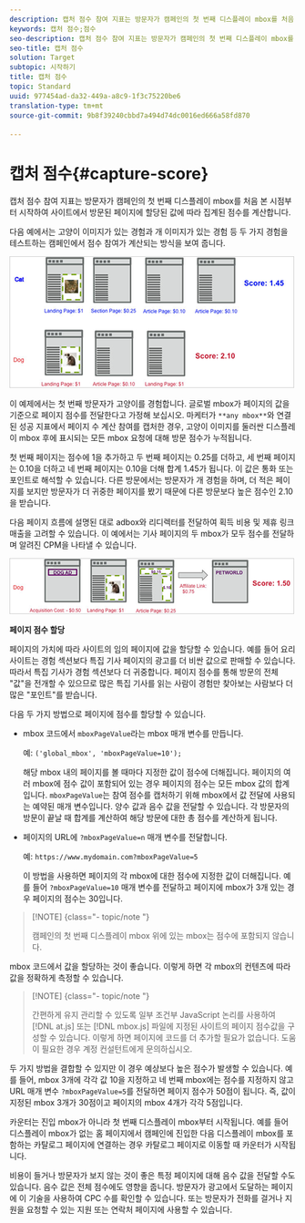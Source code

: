 ```yaml
---
description: 캡처 점수 참여 지표는 방문자가 캠페인의 첫 번째 디스플레이 mbox를 처음 본 시점부터 시작하여 사이트에서 방문된 페이지에 할당된 값에 따라 집계된 점수를 계산합니다.
keywords: 캡처 점수;점수
seo-description: 캡처 점수 참여 지표는 방문자가 캠페인의 첫 번째 디스플레이 mbox를 처음 본 시점부터 시작하여 사이트에서 방문된 페이지에 할당된 값에 따라 집계된 점수를 계산합니다.
seo-title: 캡처 점수
solution: Target
subtopic: 시작하기
title: 캡처 점수
topic: Standard
uuid: 977454ad-da32-449a-a8c9-1f3c75220be6
translation-type: tm+mt
source-git-commit: 9b8f39240cbbd7a494d74dc0016ed666a58fd870

---
```



# 캡처 점수{#capture-score}

캡처 점수 참여 지표는 방문자가 캠페인의 첫 번째 디스플레이 mbox를 처음 본 시점부터 시작하여 사이트에서 방문된 페이지에 할당된 값에 따라 집계된 점수를 계산합니다.

다음 예에서는 고양이 이미지가 있는 경험과 개 이미지가 있는 경험 등 두 가지 경험을 테스트하는 캠페인에서 점수 참여가 계산되는 방식을 보여 줍니다.

![](assets/example_score.png)

이 예제에서는 첫 번째 방문자가 고양이를 경험합니다. 글로벌 mbox가 페이지의 값을 기준으로 페이지 점수를 전달한다고 가정해 보십시오. 마케터가 `**any mbox**`와 연결된 성공 지표에서 페이지 수 계산 참여를 캡처한 경우, 고양이 이미지를 둘러싼 디스플레이 mbox 후에 표시되는 모든 mbox 요청에 대해 방문 점수가 누적됩니다.

첫 번째 페이지는 점수에 1을 추가하고 두 번째 페이지는 0.25를 더하고, 세 번째 페이지는 0.10을 더하고 네 번째 페이지는 0.10을 더해 합계 1.45가 됩니다. 이 값은 통화 또는 포인트로 해석할 수 있습니다. 다른 방문에서는 방문자가 개 경험을 하며, 더 적은 페이지를 보지만 방문자가 더 귀중한 페이지를 봤기 때문에 다른 방문보다 높은 점수인 2.10을 받습니다.

다음 페이지 흐름에 설명된 대로 adbox와 리디렉터를 전달하여 획득 비용 및 제휴 링크 매출을 고려할 수 있습니다. 이 예에서는 기사 페이지의 두 mbox가 모두 점수를 전달하며 알려진 CPM을 나타낼 수 있습니다.

![](assets/example_score2.png)

**페이지 점수 할당**

페이지의 가치에 따라 사이트의 임의 페이지에 값을 할당할 수 있습니다. 예를 들어 요리 사이트는 경험 섹션보다 특집 기사 페이지의 광고를 더 비싼 값으로 판매할 수 있습니다. 따라서 특집 기사가 경험 섹션보다 더 귀중합니다. 페이지 점수를 통해 방문의 전체 &quot;값&quot;을 전개할 수 있으므로 많은 특집 기사를 읽는 사람이 경험만 찾아보는 사람보다 더 많은 &quot;포인트&quot;를 받습니다.

다음 두 가지 방법으로 페이지에 점수를 할당할 수 있습니다.

* mbox 코드에서 `mboxPageValue`라는 mbox 매개 변수를 만듭니다.

   예: `('global_mbox', 'mboxPageValue=10');`

   해당 mbox 내의 페이지를 볼 때마다 지정한 값이 점수에 더해집니다. 페이지의 여러 mbox에 점수 값이 포함되어 있는 경우 페이지의 점수는 모든 mbox 값의 합계입니다. `mboxPageValue`는 참여 점수를 캡처하기 위해 mbox에서 값 전달에 사용되는 예약된 매개 변수입니다. 양수 값과 음수 값을 전달할 수 있습니다. 각 방문자의 방문이 끝날 때 합계를 계산하여 해당 방문에 대한 총 점수를 계산하게 됩니다.

* 페이지의 URL에 `?mboxPageValue=n` 매개 변수를 전달합니다.

   예: `https://www.mydomain.com?mboxPageValue=5`

   이 방법을 사용하면 페이지의 각 mbox에 대한 점수에 지정한 값이 더해집니다. 예를 들어 `?mboxPageValue=10` 매개 변수를 전달하고 페이지에 mbox가 3개 있는 경우 페이지의 점수는 30입니다.

>[!NOTE] {class=&quot;- topic/note &quot;}
>
>캠페인의 첫 번째 디스플레이 mbox 위에 있는 mbox는 점수에 포함되지 않습니다.

mbox 코드에서 값을 할당하는 것이 좋습니다. 이렇게 하면 각 mbox의 컨텐츠에 따라 값을 정확하게 측정할 수 있습니다.

>[!NOTE] {class=&quot;- topic/note &quot;}
>
>간편하게 유지 관리할 수 있도록 일부 조건부 JavaScript 논리를 사용하여 [!DNL at.js] 또는 [!DNL mbox.js] 파일에 지정된 사이트의 페이지 점수값을 구성할 수 있습니다. 이렇게 하면 페이지에 코드를 더 추가할 필요가 없습니다. 도움이 필요한 경우 계정 컨설턴트에게 문의하십시오.

두 가지 방법을 결합할 수 있지만 이 경우 예상보다 높은 점수가 발생할 수 있습니다. 예를 들어, mbox 3개에 각각 값 10을 지정하고 네 번째 mbox에는 점수를 지정하지 않고 URL 매개 변수 `?mboxPageValue=5`를 전달하면 페이지 점수가 50점이 됩니다. 즉, 값이 지정된 mbox 3개가 30점이고 페이지의 mbox 4개가 각각 5점입니다.

카운터는 진입 mbox가 아니라 첫 번째 디스플레이 mbox부터 시작됩니다. 예를 들어 디스플레이 mbox가 없는 홈 페이지에서 캠페인에 진입한 다음 디스플레이 mbox를 포함하는 카탈로그 페이지에 연결하는 경우 카탈로그 페이지로 이동할 때 카운터가 시작됩니다.

비용이 들거나 방문자가 보지 않는 것이 좋은 특정 페이지에 대해 음수 값을 전달할 수도 있습니다. 음수 값은 전체 점수에도 영향을 줍니다. 방문자가 광고에서 도달하는 페이지에 이 기술을 사용하여 CPC 수를 확인할 수 있습니다. 또는 방문자가 전화를 걸거나 지원을 요청할 수 있는 지원 또는 연락처 페이지에 사용할 수 있습니다.
